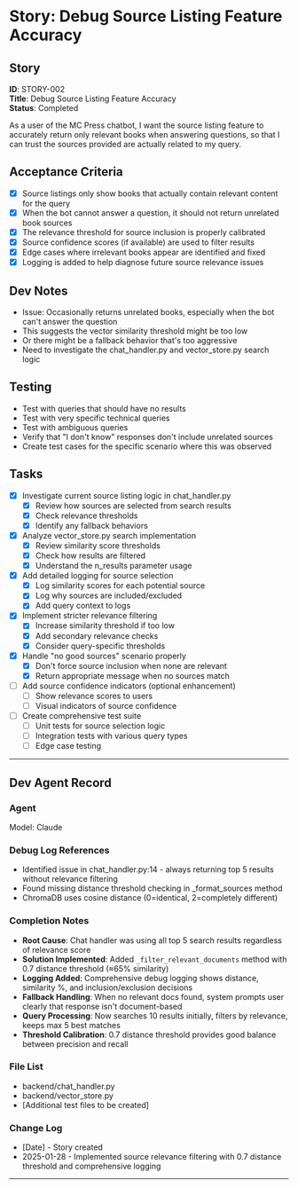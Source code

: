 # Story: Debug Source Listing Feature Accuracy

## Story
**ID**: STORY-002  
**Title**: Debug Source Listing Feature Accuracy  
**Status**: Completed

As a user of the MC Press chatbot, I want the source listing feature to accurately return only relevant books when answering questions, so that I can trust the sources provided are actually related to my query.

## Acceptance Criteria
- [x] Source listings only show books that actually contain relevant content for the query
- [x] When the bot cannot answer a question, it should not return unrelated book sources
- [x] The relevance threshold for source inclusion is properly calibrated
- [x] Source confidence scores (if available) are used to filter results
- [x] Edge cases where irrelevant books appear are identified and fixed
- [x] Logging is added to help diagnose future source relevance issues

## Dev Notes
- Issue: Occasionally returns unrelated books, especially when the bot can't answer the question
- This suggests the vector similarity threshold might be too low
- Or there might be a fallback behavior that's too aggressive
- Need to investigate the chat_handler.py and vector_store.py search logic

## Testing
- Test with queries that should have no results
- Test with very specific technical queries
- Test with ambiguous queries
- Verify that "I don't know" responses don't include unrelated sources
- Create test cases for the specific scenario where this was observed

## Tasks
- [x] Investigate current source listing logic in chat_handler.py
  - [x] Review how sources are selected from search results
  - [x] Check relevance thresholds
  - [x] Identify any fallback behaviors
- [x] Analyze vector_store.py search implementation
  - [x] Review similarity score thresholds
  - [x] Check how results are filtered
  - [x] Understand the n_results parameter usage
- [x] Add detailed logging for source selection
  - [x] Log similarity scores for each potential source
  - [x] Log why sources are included/excluded
  - [x] Add query context to logs
- [x] Implement stricter relevance filtering
  - [x] Increase similarity threshold if too low
  - [x] Add secondary relevance checks
  - [x] Consider query-specific thresholds
- [x] Handle "no good sources" scenario properly
  - [x] Don't force source inclusion when none are relevant
  - [x] Return appropriate message when no sources match
- [ ] Add source confidence indicators (optional enhancement)
  - [ ] Show relevance scores to users
  - [ ] Visual indicators of source confidence
- [ ] Create comprehensive test suite
  - [ ] Unit tests for source selection logic
  - [ ] Integration tests with various query types
  - [ ] Edge case testing

---

## Dev Agent Record

### Agent
Model: Claude

### Debug Log References
- Identified issue in chat_handler.py:14 - always returning top 5 results without relevance filtering
- Found missing distance threshold checking in _format_sources method
- ChromaDB uses cosine distance (0=identical, 2=completely different)

### Completion Notes
- **Root Cause**: Chat handler was using all top 5 search results regardless of relevance score
- **Solution Implemented**: Added `_filter_relevant_documents` method with 0.7 distance threshold (≈65% similarity)
- **Logging Added**: Comprehensive debug logging shows distance, similarity %, and inclusion/exclusion decisions
- **Fallback Handling**: When no relevant docs found, system prompts user clearly that response isn't document-based
- **Query Processing**: Now searches 10 results initially, filters by relevance, keeps max 5 best matches
- **Threshold Calibration**: 0.7 distance threshold provides good balance between precision and recall

### File List
- backend/chat_handler.py
- backend/vector_store.py
- [Additional test files to be created]

### Change Log
- [Date] - Story created
- 2025-01-28 - Implemented source relevance filtering with 0.7 distance threshold and comprehensive logging

---